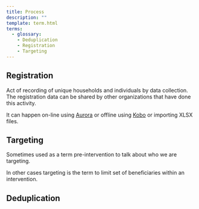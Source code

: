 ```yaml
---
title: Process
description: ""
template: term.html
terms:
  - glossary: 
    - Deduplication
    - Registration
    - Targeting
---
```


## Registration

Act of recording of unique households and individuals by data collection.
The registration data can be shared by other organizations that have done
this activity.

It can happen on-line using [Aurora](../../components/aurora/index.md) or offline using [Kobo](../../components/kobo/index.md) or importing XLSX files.


## Targeting

Sometimes used as a term pre-intervention to talk about who we are targeting.</p>
        <p>In other cases targeting is the term to limit set of beneficiaries within
          an intervention.

## Deduplication

#
